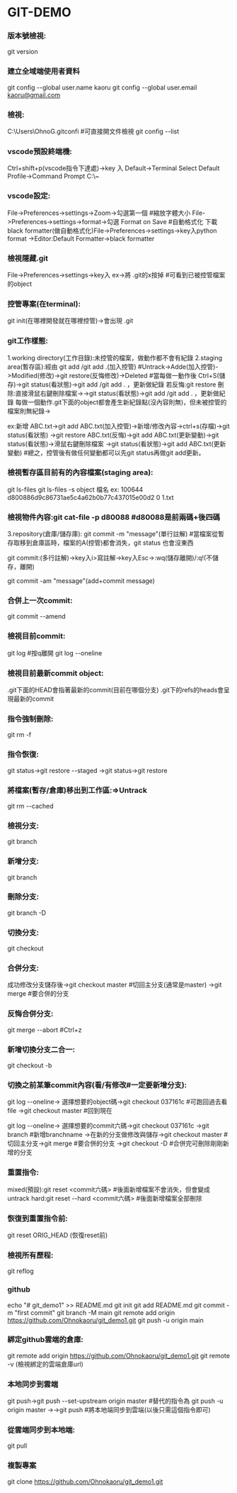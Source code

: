 # GIT-DEMO

### 版本號檢視:
git version

### 建立全域端使用者資料
git config  --global user.name kaoru
git config  --global user.email kaoru@gmail.com


### 檢視:
C:\Users\OhnoG\.gitconfi #可直接開文件檢視
git config --list

### vscode預設終端機:
Ctrl+shift+p(vscode指令下達處)->key 入 Default->Terminal Select Default Profile->Command Prompt C:\\~

### vscode設定:
File->Preferences->settings->Zoom->勾選第一個 #縮放字體大小
File->Preferences->settings->format->勾選 Format on Save #自動格式化
下載black formatter(做自動格式化)File->Preferences->settings->key入python format
->Editor:Default Formatter->black formatter

### 檢視隱藏.git
File->Preferences->settings->key入 ex->將 .git的x按掉 #可看到已被控管檔案的object

### 控管專案(在terminal):
git init(在哪裡開發就在哪裡控管)->會出現 .git


### git工作樣態:
1.working directory(工作目錄):未控管的檔案，做動作都不會有紀錄
2.staging area(暫存區):經由 git add <filename>/git add .(加入控管) 
#Untrack->Adde(加入控管)->Modified(修改)->git restore(反悔修改)->Deleted
#當每做一動作後 Ctrl+S(儲存)->git status(看狀態)->git add <filename>/git add . ，更新做紀錄
若反悔:git restore <filename> 
刪除:直接滑鼠右鍵刪除檔案->->git status(看狀態)->git add <filename>/git add . ，更新做紀錄
每做一個動作.git下面的object都會產生新紀錄點(沒內容則無)，但未被控管的檔案則無紀錄->

ex:新增 ABC.txt->git add ABC.txt(加入控管)->新增/修改內容->ctrl+s(存檔)->git status(看狀態)
->git restore ABC.txt(反悔)->git add ABC.txt(更新變動)->git status(看狀態)->滑鼠右鍵刪除檔案
->git status(看狀態)->git add ABC.txt(更新變動)
#總之，控管後有做任何變動都可以先git status再做git add<filename>更新。

### 檢視暫存區目前有的內容檔案(staging area):
git ls-files
git ls-files -s
            object                                           檔名
ex: 100644 d800886d9c86731ae5c4a62b0b77c437015e00d2 0       1.txt


### 檢視物件內容:git cat-file -p d80088  #d80088是前兩碼+後四碼

3.repository(倉庫/儲存庫):
git commit -m "message"(單行註解) #當檔案從暫存取移到倉庫區時，檔案的A(控管)都會消失，git status 
也會沒東西

git commit:(多行註解)->key入i>寫註解->key入Esc->:wq(儲存離開)/:q!(不儲存，離開)

git commit -am "message"(add+commit message)

### 合併上一次commit:
git commit --amend

### 檢視目前commit:
git log  #按q離開
git log --oneline


### 檢視目前最新commit object:
.git下面的HEAD會指著最新的commit(目前在哪個分支)
.git下的refs的heads會呈現最新的commit

### 指令強制刪除:
git rm -f <filename> 

### 指令恢復:
git status->git restore --staged <filename> ->git status->git restore <filename>

### 將檔案(暫存/倉庫)移出到工作區:=>Untrack
git rm --cached <filename>

### 檢視分支:
git branch

### 新增分支:
git branch <branchname>

### 刪除分支:
git branch -D <branchname>

### 切換分支:
git checkout <branchname>

### 合併分支:
成功修改分支儲存後->git checkout master #切回主分支(通常是master)
->git merge <branchname> #要合併的分支

### 反悔合併分支:
git merge --abort #Ctrl+z

### 新增切換分支二合一:
git checkout -b <branchname>

### 切換之前某筆commit內容(看/有修改#一定要新增分支):
git log --oneline-> 選擇想要的object碼->git checkout 037161c #可跑回過去看file
->git checkout master #回到現在

git log --oneline-> 選擇想要的commit六碼->git checkout 037161c ->git branch <branchname> #新增branchname
->在新的分支做修改與儲存->git checkout master #切回主分支->git merge <branchname> #要合併的分支
->git checkout -D <branchname> #合併完可刪除剛剛新增的分支

### 重置指令:
mixed(預設):git reset <commit六碼> #後面新增檔案不會消失，但會變成untrack
hard:git reset --hard <commit六碼> #後面新增檔案全部刪除

### 恢復到重置指令前:
git reset ORIG_HEAD (恢復reset前)

### 檢視所有歷程:
git reflog

### github
echo "# git_demo1" >> README.md
git init
git add README.md
git commit -m "first commit"
git branch -M main
git remote add origin https://github.com/Ohnokaoru/git_demo1.git
git push -u origin main

### 綁定github雲端的倉庫:
git remote add origin https://github.com/Ohnokaoru/git_demo1.git
git remote -v (檢視綁定的雲端倉庫url)

### 本地同步到雲端
git push->git push --set-upstream origin master #替代的指令為 git push -u origin master
->->git push #將本地端同步到雲端(以後只需這個指令即可)

### 從雲端同步到本地端:
git pull

### 複製專案
git clone https://github.com/Ohnokaoru/git_demo1.git


